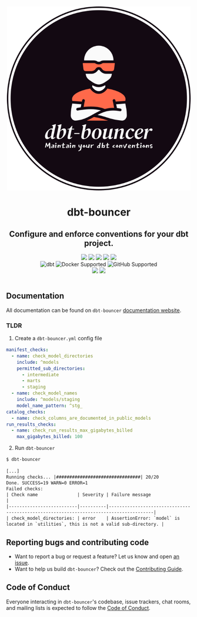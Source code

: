 <p align="center">
  <img src="https://github.com/godatadriven/dbt-bouncer/raw/main/docs/assets/logo.svg" alt="dbt-bouncer logo" width="500"/>
</p>


<h1 align="center">
  dbt-bouncer
</h1>
<h2 align="center">
  Configure and enforce conventions for your dbt project.
</h2>

<div align="center">
  <a>
	<img src="https://img.shields.io/github/release/godatadriven/dbt-bouncer.svg?logo=github">
  </a>
  <a>
	<img src="https://github.com/godatadriven/dbt-bouncer/actions/workflows/ci_pipeline.yml/badge.svg">
  </a>
  <a>
	<img src="https://img.shields.io/badge/License-MIT-yellow.svg">
  </a>
  <a>
	<img src="https://img.shields.io/github/last-commit/godatadriven/dbt-bouncer/main">
  </a>
  <a>
	<img src="https://img.shields.io/github/commits-since/godatadriven/dbt-bouncer/latest">
  </a>
</div>

<div align="center">
  <a>
	<img alt="dbt" src="https://img.shields.io/badge/dbt%20-%3E%3D1.6-333?logo=dbt">
  </a>
  <a>
	<img alt="Docker Supported" src="https://img.shields.io/badge/Docker%20-Supported-0db7ed?logo=docker">
  </a>
  <a>
	<img alt="GitHub Supported" src="https://img.shields.io/badge/GitHub%20-Supported-333?logo=github">
  </a>
</div>

<div align="center">
  <a>
	<img src="https://img.shields.io/badge/style-ruff-41B5BE?style=flat">
  </a>
  <a>
	<img src="https://www.aschey.tech/tokei/github/godatadriven/dbt-bouncer?category=code">
  </a>
</div>
<br/>

## Documentation

All documentation can be found on `dbt-bouncer` [documentation website](https://godatadriven.github.io/dbt-bouncer/).

### TLDR

1. Create a `dbt-bouncer.yml` config file

```yml
manifest_checks:
  - name: check_model_directories
    include: ^models
    permitted_sub_directories:
      - intermediate
      - marts
      - staging
  - name: check_model_names
    include: ^models/staging
    model_name_pattern: ^stg_
catalog_checks:
  - name: check_columns_are_documented_in_public_models
run_results_checks:
  - name: check_run_results_max_gigabytes_billed
    max_gigabytes_billed: 100
```

2. Run `dbt-bouncer`

```
$ dbt-bouncer

[...]
Running checks... |################################| 20/20
Done. SUCCESS=19 WARN=0 ERROR=1
Failed checks:
| Check name               | Severity | Failure message                                                                       |
|--------------------------|----------|---------------------------------------------------------------------------------------|
| check_model_directories: | error    | AssertionError: `model` is located in `utilities`, this is not a valid sub-directory. |
```


## Reporting bugs and contributing code

- Want to report a bug or request a feature? Let us know and open [an issue](https://github.com/godatadriven/dbt-bouncer/issues/new/choose).
- Want to help us build `dbt-bouncer`? Check out the [Contributing Guide](https://github.com/godatadriven/dbt-bouncer/blob/HEAD/docs/CONTRIBUTING.md).

## Code of Conduct

Everyone interacting in `dbt-bouncer`'s codebase, issue trackers, chat rooms, and mailing lists is expected to follow the [Code of Conduct](./CODE_OF_CONDUCT.md).
